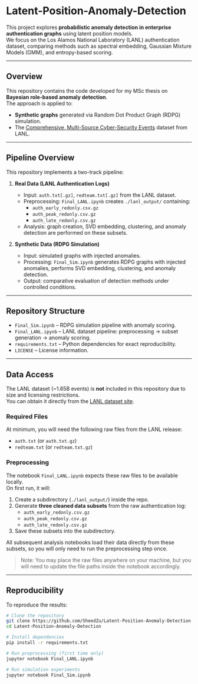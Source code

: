 # Latent-Position-Anomaly-Detection

This project explores **probabilistic anomaly detection in enterprise authentication graphs** using latent position models.  
We focus on the Los Alamos National Laboratory (LANL) authentication dataset, comparing methods such as spectral embedding, Gaussian Mixture Models (GMM), and entropy-based scoring.

---

## Overview
This repository contains the code developed for my MSc thesis on **Bayesian role-based anomaly detection**.  
The approach is applied to:
- **Synthetic graphs** generated via Random Dot Product Graph (RDPG) simulation.  
- The [Comprehensive, Multi-Source Cyber-Security Events](https://csr.lanl.gov/data/cyber1/) dataset from LANL.  

---

## Pipeline Overview

This repository implements a two-track pipeline:

1. **Real Data (LANL Authentication Logs)**
   - Input: `auth.txt[.gz]`, `redteam.txt[.gz]` from the LANL dataset.  
   - Preprocessing: `Final_LANL.ipynb` creates `./lanl_output/` containing:
     - `auth_early_redonly.csv.gz`
     - `auth_peak_redonly.csv.gz`
     - `auth_late_redonly.csv.gz`
   - Analysis: graph creation, SVD embedding, clustering, and anomaly detection are performed on these subsets.  

2. **Synthetic Data (RDPG Simulation)**
   - Input: simulated graphs with injected anomalies.  
   - Processing: `Final_Sim.ipynb` generates RDPG graphs with injected anomalies, performs SVD embedding, clustering, and anomaly detection.  
   - Output: comparative evaluation of detection methods under controlled conditions.  

---

## Repository Structure
- `Final_Sim.ipynb` – RDPG simulation pipeline with anomaly scoring.  
- `Final_LANL.ipynb` – LANL dataset pipeline: preprocessing → subset generation → anomaly scoring.  
- `requirements.txt` – Python dependencies for exact reproducibility.  
- `LICENSE` – License information.  

---

## Data Access

The LANL dataset (~1.65B events) is **not** included in this repository due to size and licensing restrictions.  
You can obtain it directly from the [LANL dataset site](https://csr.lanl.gov/data/cyber1/).

### Required Files
At minimum, you will need the following raw files from the LANL release:
- `auth.txt` (or `auth.txt.gz`)  
- `redteam.txt` (or `redteam.txt.gz`)  

### Preprocessing
The notebook `Final_LANL.ipynb` expects these raw files to be available locally.  
On first run, it will:

1. Create a subdirectory (`./lanl_output/`) inside the repo.  
2. Generate **three cleaned data subsets** from the raw authentication log:
   - `auth_early_redonly.csv.gz`
   - `auth_peak_redonly.csv.gz`
   - `auth_late_redonly.csv.gz`
3. Save these subsets into the subdirectory.  

All subsequent analysis notebooks load their data directly from these subsets, so you will only need to run the preprocessing step once.

> Note: You may place the raw files anywhere on your machine, but you will need to update the file paths inside the notebook accordingly.  

---

## Reproducibility
To reproduce the results:

```bash
# Clone the repository
git clone https://github.com/SheedZu/Latent-Position-Anomaly-Detection.git
cd Latent-Position-Anomaly-Detection

# Install dependencies
pip install -r requirements.txt

# Run preprocessing (first time only)
jupyter notebook Final_LANL.ipynb

# Run simulation experiments
jupyter notebook Final_Sim.ipynb

